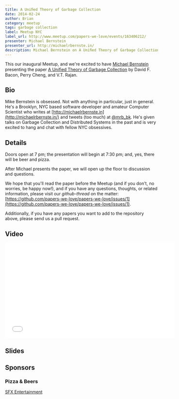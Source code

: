 ```yaml
---
title: A Uniﬁed Theory of Garbage Collection
date: 2014-02-24
author: Brian
category: meetup
tags: garbage collection
label: Meetup NYC
label_url: http://www.meetup.com/papers-we-love/events/163406212/
presenter: Michael Bernstein
presenter_url: http://michaelrbernste.in/
description: Michael Bernstein on A Uniﬁed Theory of Garbage Collection
---
```


This our inaugural Meetup, and we're excited to have [Michael Bernstein](http://michaelrbernste.in/) presenting the paper [A Uniﬁed Theory of Garbage Collection](http://www.cs.virginia.edu/~cs415/reading/bacon-garbage.pdf) by David F. Bacon, Perry Cheng, and V.T. Rajan. 

## Bio

Mike Bernstein is obsessed. Not with anything in particular, just in general. He's a Brooklyn, NYC based software developer and amateur Computer Scientist who writes at [http://michaelrbernste.in](http://michaelrbernste.in/) and tweets (too much) at [@mrb_bk](https://twitter.com/mrb_bk). He's given talks on Garbage Collection and Distributed Systems in the past and is very excited to hang and chat with fellow NYC obsessives.

## Details

Doors open at 7 pm; the presentation will begin at 7:30 pm; and, yes, there will be beer and pizza.   

After Michael presents the paper, we will open up the floor to discussion and questions.  

We hope that you'll read the paper before the Meetup (and if you don't, no worries, be happy now!), and if you have any questions, thoughts, or related information, please visit our *github-thread* on the matter: [https://github.com/papers-we-love/papers-we-love/issues/1](https://github.com/papers-we-love/papers-we-love/issues/1).

Additionally, if you have any papers you want to add to the repository above, please send us a pull request. 

## Video

<iframe width="560" height="315" src="//www.youtube.com/embed/XtUtfARSIv8" frameborder="0" allowfullscreen></iframe>

## Slides

<script async class="speakerdeck-embed" data-id="56e841407fd90131efdb6ecfb9eaf79b" data-ratio="1.17028571428571" src="//speakerdeck.com/assets/embed.js"></script>

## Sponsors

### Pizza & Beers

[SFX Entertainment](https://sfx.recruiterbox.com/)
